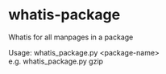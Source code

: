 # whatis-package
Whatis for all manpages in a package

Usage: whatis_package.py \<package-name>  
e.g. whatis_package.py gzip